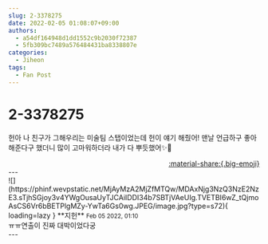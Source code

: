 ```yaml
---
slug: 2-3378275
date: 2022-02-05 01:08:07+09:00
authors:
  - a54df164948d1dd1552c9b2030f72387
  - 5fb309bc7489a576484431ba8338807e
categories:
  - Jiheon
tags:
  - Fan Post
---
```


# 2-3378275

<div class="post-container" markdown="1">
<div class="content-container md-sidebar__scrollwrap" markdown="1">

헌아 나 친구가 그해우리는 미술팀 스탭이었는데 헌이 얘기 해줬어! 맨날 언급하구 좋아해준다구 했더니 많이 고마워하더라 내가 다 뿌듯했어✨🙌

</div>
</div>

<div style="text-align: right;" markdown="1">
<a href="https://weverse.io/fromis9/fanpost/2-3378275" style="text-align: right;">:material-share:{.big-emoji}</a>
</div>
---

<div class="comments-container md-sidebar__scrollwrap" markdown="1">
<div class="comment" markdown="1">
<div class='id-container' markdown="1">
![](https://phinf.wevpstatic.net/MjAyMzA2MjZfMTQw/MDAxNjg3NzQ3NzE2NzE3.sTjhSGjoy3v4YWgOusaUyTJCAiIDDI34b7SBTjVAeUIg.TVETBI6wZ_tQjmoAsCS6Vr6bBETPlgMZy-YwTa6Gs0wg.JPEG/image.jpg?type=s72){ loading=lazy }
**<span class="artist">지헌</span>** <small>Feb 05 2022, 01:10</small><br>
</div>
<div class='comment-body' markdown="1">
ㅠㅠ연출이 진짜 대박이었다궁
</div>
</div>
</div>
---
